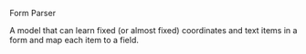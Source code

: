 Form Parser

A model that can learn fixed (or almost fixed) coordinates and text items in a form and map each item to a field.
